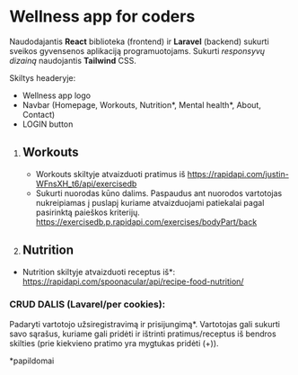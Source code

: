 # Wellness app for coders

Naudodajantis **React** biblioteka (frontend) ir **Laravel** (backend) sukurti sveikos gyvensenos aplikaciją programuotojams.
Sukurti _responsyvų dizainą_ naudojantis **Tailwind** CSS.

Skiltys headeryje:

- Wellness app logo
- Navbar (Homepage, Workouts, Nutrition*, Mental health*, About, Contact)
- LOGIN button

1. ## Workouts

   - Workouts skiltyje atvaizduoti pratimus iš https://rapidapi.com/justin-WFnsXH_t6/api/exercisedb
   - Sukurti nuorodas kūno dalims. Paspaudus ant nuorodos vartotojas nukreipiamas į puslapį kuriame atvaizduojami patiekalai pagal pasirinktą paieškos kriterijų.
     https://exercisedb.p.rapidapi.com/exercises/bodyPart/back

2. ## Nutrition

- Nutrition skiltyje atvaizduoti receptus iš\*: https://rapidapi.com/spoonacular/api/recipe-food-nutrition/

### CRUD DALIS (Lavarel/per cookies):

Padaryti vartotojo užsiregistravimą ir prisijungimą\*.
Vartotojas gali sukurti savo sąrašus, kuriame gali pridėti ir ištrinti pratimus/receptus iš bendros skilties (prie kiekvieno pratimo yra mygtukas pridėti (+)).

\*papildomai
